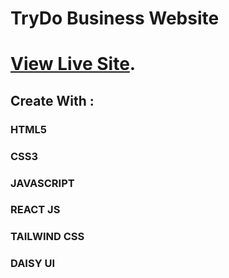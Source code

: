 # TryDo Business Website

# [View Live Site](https://trydo-business-site-react-tailwind.netlify.app).

## Create With :

### HTML5

### CSS3

### JAVASCRIPT

### REACT JS

### TAILWIND CSS

### DAISY UI
